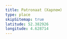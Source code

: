 ```yaml
---
title: Patronaat (Харлем)
type: place
skipSitemap: true
latitude: 52.382926
longitude: 4.628714
---
```

